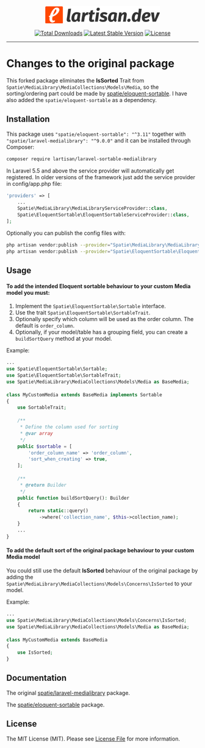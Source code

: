 <p align="center"><img src="art/lartisan_logo.png" width="300" height="45"></p>

<p align="center">
<a href="https://packagist.org/packages/lartisan/laravel-sortable-medialibrary"><img src="https://poser.pugx.org/lartisan/laravel-sortable-medialibrary/d/total.svg" alt="Total Downloads"></a>
<a href="https://packagist.org/packages/lartisan/laravel-sortable-medialibrary"><img src="https://poser.pugx.org/lartisan/laravel-sortable-medialibrary/v/stable.svg" alt="Latest Stable Version"></a>
<a href="https://packagist.org/packages/lartisan/laravel-sortable-medialibrary"><img src="https://poser.pugx.org/lartisan/laravel-sortable-medialibrary/license.svg" alt="License"></a>
</p>
<hr>

# Changes to the original package

This forked package eliminates the **IsSorted** Trait from `Spatie\MediaLibrary\MediaCollections\Models\Media`, so the sorting/ordering part could be made by [spatie/eloquent-sortable](https://github.com/spatie/eloquent-sortable).
I have also added the `spatie/eloquent-sortable` as a dependency.

## Installation

This package uses `"spatie/eloquent-sortable": "^3.11"` together with `"spatie/laravel-medialibrary": "^9.0.0"` and it can be installed through Composer:
```bash
composer require lartisan/laravel-sortable-medialibrary
```
In Laravel 5.5 and above the service provider will automatically get registered. In older versions of the framework just add the service provider in config/app.php file:
```php
'providers' => [
    ...
    Spatie\MediaLibrary\MediaLibraryServiceProvider::class,
    Spatie\EloquentSortable\EloquentSortableServiceProvider::class,
];
```
Optionally you can publish the config files with:
```bash
php artisan vendor:publish --provider="Spatie\MediaLibrary\MediaLibraryServiceProvider" --tag="migrations"
php artisan vendor:publish --provider="Spatie\EloquentSortable\EloquentSortableServiceProvider" --tag="config"
```

## Usage

#### To add the intended Eloquent sortable behaviour to your custom Media model you must:
1. Implement the `Spatie\EloquentSortable\Sortable` interface.
2. Use the trait `Spatie\EloquentSortable\SortableTrait`.
3. Optionally specify which column will be used as the order column. The default is `order_column`.
4. Optionally, if your model/table has a grouping field, you can create a `buildSortQuery` method at your model.

Example:
```php
...
use Spatie\EloquentSortable\Sortable;
use Spatie\EloquentSortable\SortableTrait;
use Spatie\MediaLibrary\MediaCollections\Models\Media as BaseMedia;

class MyCustomMedia extends BaseMedia implements Sortable
{
    use SortableTrait;
    
    /**
     * Define the column used for sorting
     * @var array
     */
    public $sortable = [
        'order_column_name' => 'order_column',
        'sort_when_creating' => true,
    ];

    /**
     * @return Builder
     */
    public function buildSortQuery(): Builder
    {
        return static::query()
            ->where('collection_name', $this->collection_name);
    }
    ...
}
```

#### To add the default sort of the original package behaviour to your custom Media model

You could still use the default **IsSorted** behaviour of the original package by adding the `Spatie\MediaLibrary\MediaCollections\Models\Concerns\IsSorted` to your model.

Example:
```php
...
use Spatie\MediaLibrary\MediaCollections\Models\Concerns\IsSorted;
use Spatie\MediaLibrary\MediaCollections\Models\Media as BaseMedia;

class MyCustomMedia extends BaseMedia
{
    use IsSorted;
}
```

## Documentation

The original [spatie/laravel-medialibrary](https://docs.spatie.be/laravel-medialibrary/v8) package.

The [spatie/eloquent-sortable](https://github.com/spatie/eloquent-sortable) package.

## License

The MIT License (MIT). Please see [License File](LICENSE.md) for more information.
